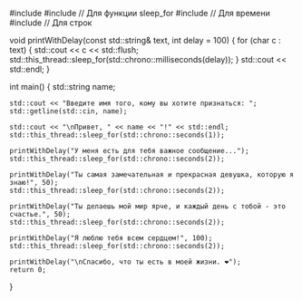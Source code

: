 #include <iostream>
#include <thread>  // Для функции sleep_for
#include <chrono>  // Для времени
#include <string>  // Для строк

void printWithDelay(const std::string& text, int delay = 100) {
    for (char c : text) {
        std::cout << c << std::flush;
        std::this_thread::sleep_for(std::chrono::milliseconds(delay));
    }
    std::cout << std::endl;
}

int main() {
    std::string name;

    std::cout << "Введите имя того, кому вы хотите признаться: ";
    std::getline(std::cin, name);

    std::cout << "\nПривет, " << name << "!" << std::endl;
    std::this_thread::sleep_for(std::chrono::seconds(1));

    printWithDelay("У меня есть для тебя важное сообщение...");
    std::this_thread::sleep_for(std::chrono::seconds(2));

    printWithDelay("Ты самая замечательная и прекрасная девушка, которую я знаю!", 50);
    std::this_thread::sleep_for(std::chrono::seconds(2));

    printWithDelay("Ты делаешь мой мир ярче, и каждый день с тобой - это счастье.", 50);
    std::this_thread::sleep_for(std::chrono::seconds(2));

    printWithDelay("Я люблю тебя всем сердцем!", 100);
    std::this_thread::sleep_for(std::chrono::seconds(2));

    printWithDelay("\nСпасибо, что ты есть в моей жизни. ❤️");
    return 0;
}
